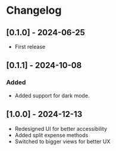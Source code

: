 # Changelog

## [0.1.0] - 2024-06-25

- First release

## [0.1.1] - 2024-10-08

### Added

- Added support for dark mode.

## [1.0.0] - 2024-12-13

- Redesigned UI for better accessibility
- Added split expense methods
- Switched to bigger views for better UX
